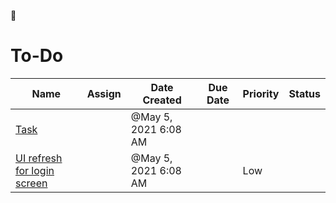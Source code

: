 <span class="icon">🎒</span>

To-Do
=====

<table><thead><tr class="header"><th>Name</th><th>Assign</th><th>Date Created</th><th>Due Date</th><th>Priority</th><th>Status</th></tr></thead><tbody><tr class="odd"><td><a href="To-Do%202bda9e521ccd478dbb9123cb601288e5/Task%207e10ffde7c764ca1b87852b30c792f91.html">Task</a></td><td></td><td>@May 5, 2021 6:08 AM</td><td></td><td></td><td></td></tr><tr class="even"><td><a href="To-Do%202bda9e521ccd478dbb9123cb601288e5/UI%20refresh%20for%20login%20screen%20a159b4ffc2864cf687f6afd2f4e16e87.html">UI refresh for login screen</a></td><td></td><td>@May 5, 2021 6:08 AM</td><td></td><td><span class="selected-value select-value-color-green">Low</span></td><td></td></tr></tbody></table>
